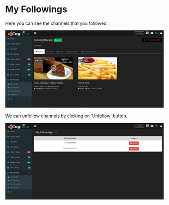 # My Followings

Here you can see the channels that you followed.

![](../.gitbook/assets/image%20%2830%29.png)

We can unfollow channels by clicking on ‘Unfollow’ button.

![](../.gitbook/assets/image%20%28138%29.png)



